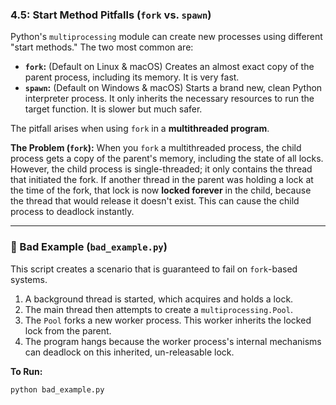 ### 4.5: Start Method Pitfalls (`fork` vs. `spawn`)

Python's `multiprocessing` module can create new processes using different "start methods." The two most common are:

-   **`fork`:** (Default on Linux & macOS) Creates an almost exact copy of the parent process, including its memory. It is very fast.
-   **`spawn`:** (Default on Windows & macOS) Starts a brand new, clean Python interpreter process. It only inherits the necessary resources to run the target function. It is slower but much safer.

The pitfall arises when using `fork` in a **multithreaded program**.

**The Problem (`fork`):** When you `fork` a multithreaded process, the child process gets a copy of the parent's memory, including the state of all locks. However, the child process is single-threaded; it only contains the thread that initiated the fork. If another thread in the parent was holding a lock at the time of the fork, that lock is now **locked forever** in the child, because the thread that would release it doesn't exist. This can cause the child process to deadlock instantly.

---

### 🔴 Bad Example (`bad_example.py`)

This script creates a scenario that is guaranteed to fail on `fork`-based systems.
1.  A background thread is started, which acquires and holds a lock.
2.  The main thread then attempts to create a `multiprocessing.Pool`.
3.  The `Pool` forks a new worker process. This worker inherits the locked lock from the parent.
4.  The program hangs because the worker process's internal mechanisms can deadlock on this inherited, un-releasable lock.

**To Run:**
```bash
python bad_example.py